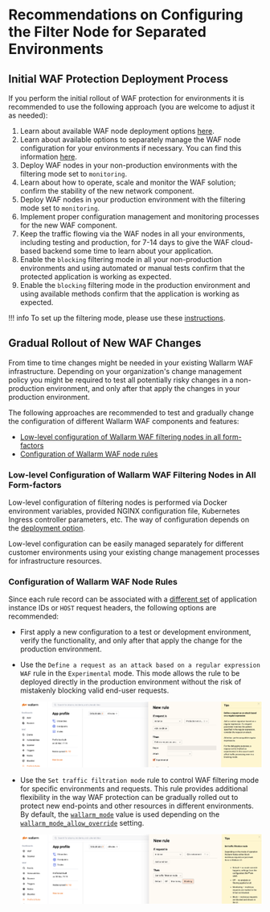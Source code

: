 # Recommendations on Configuring the Filter Node for Separated Environments

## Initial WAF Protection Deployment Process

If you perform the initial rollout of WAF protection for environments it is recommended to use the following approach (you are welcome to adjust it as needed):

1. Learn about available WAF node deployment options [here](../../supported-platforms.md).
2. Learn about available options to separately manage the WAF node configuration for your environments if necessary. You can find this information [here](how-waf-in-separated-environments-works.md#relevant-wallarm-features).
3. Deploy WAF nodes in your non-production environments with the filtering mode set to `monitoring`.
4. Learn about how to operate, scale and monitor the WAF solution; confirm the stability of the new network component.
5. Deploy WAF nodes in your production environment with the filtering mode set to `monitoring`.
6. Implement proper configuration management and monitoring processes for the new WAF component.
7. Keep the traffic flowing via the WAF nodes in all your environments, including testing and production, for 7-14 days to give the WAF cloud-based backend some time to learn about your application.
8. Enable the `blocking` filtering mode in all your non-production environments and using automated or manual tests confirm that the protected application is working as expected.
9. Enable the `blocking` filtering mode in the production environment and using available methods confirm that the application is working as expected.

!!! info
    To set up the filtering mode, please use these [instructions](../../configure-wallarm-mode.md).

## Gradual Rollout of New WAF Changes

From time to time changes might be needed in your existing Wallarm WAF infrastructure. Depending on your organization's change management policy you might be required to test all potentially risky changes in a non-production environment, and only after that apply the changes in your production environment.

The following approaches are recommended to test and gradually change the configuration of different Wallarm WAF components and features:
* [Low-level configuration of Wallarm WAF filtering nodes in all form-factors](#low-level-onfiguration-of-wallarm-waf-filtering-nodes-in-all-form-factors)
* [Configuration of Wallarm WAF node rules](#configuration-of-wallarm-waf-node-rules)

### Low-level Сonfiguration of Wallarm WAF Filtering Nodes in All Form-factors

Low-level configuration of filtering nodes is performed via Docker environment variables, provided NGINX configuration file, Kubernetes Ingress controller parameters, etc. The way of configuration depends on the [deployment option](../../supported-platforms.md). 

Low-level configuration can be easily managed separately for different customer environments using your existing change management processes for infrastructure resources.

### Configuration of Wallarm WAF Node Rules

Since each rule record can be associated with a [different set](how-waf-in-separated-environments-works.md#resource-identification) of application instance IDs or `HOST` request headers, the following options are recommended:

* First apply a new configuration to a test or development environment, verify the functionality, and only after that apply the change for the production environment.
* Use the `Define a request as an attack based on a regular expression WAF` rule in the `Experimental` mode. This mode allows the rule to be deployed directly in the production environment without the risk of mistakenly blocking valid end-user requests.

    ![!Creating experimental rule](../../../images/admin-guides/configuration-guides/waf-in-separate-environments/define-attack-experimental.png)

* Use the `Set traffic filtration mode` rule to control WAF filtering mode for specific environments and requests. This rule provides additional flexibility in the way WAF protection can be gradually rolled out to protect new end-points and other resources in different environments. By default, the [`wallarm_mode`](../../configure-parameters-en.md#wallarm_mode) value is used depending on the [`wallarm_mode_allow_override`](../../configure-parameters-en.md#wallarm_mode_allow_override) setting.

    ![!Creating a rule to overwrite the filtering mode](../../../images/admin-guides/configuration-guides/waf-in-separate-environments/rule-overwrite-filtering-mode.png)